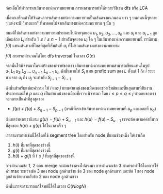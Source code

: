 ก่อนอื่นให้ทำการหาเส้นทางแห่งความพยายาม การหาสามารถทำได้หลายวิธีเช่น dfs หรือ LCA

เมื่อหาเสร็จแล้วให้จินตนาการเส้นทางแห่งความพยายามเป็นเส้นตรงแนวนอน ยาว ๆ บนถนนนี้ๆหลาย ๆ แห่งจะมี "ทางแยก" ที่พาออกไปจากเส้นทางแห่งความพยายาม ๆ นั้น ๆ

สมมติให้เส้นทางแห่งความพยายามประกอบไปด้วยจุดยอด $u_1, u_2, u_3, ..., u_n$ และ $u_{i}$ และ $u_{i+1}$ ถูกเชื่อมด้วย $L_{i}$ สำหรับ $1 \leq i \leq n-1$ สำหรับจุดยอด $u_i$ ใด ๆ ในเส้นทางแห่งความพยายามนี้ เรานิยาม $f(i)$ แทนเส้นทางที่ไกลที่สุดที่เริ่มต้นที่ $u_i$ ที่ไม่รวมเส้นทางแห่งความพยายาม

$f(i)$ สามารถคำนวณได้โดย dfs traversal ในเวลา $O(n)$

จากนั้นให้พิจารณาโครงสร้างของกราฟของเรา เส้นทางแห่งความพยายามสามารถเขียนแทนในรูป $u_1\ L_1\ u_2\ L_2\ ...\ u_{n-1}\ L_{n-1}\ u_n$ ดังนั้นหากให้ $S_i$ แทน prefix sum ของ $L$ ตั้งแต่ $1$ ถึง $i$ ระยะทางจาก $u_i$ ถึง $u_j$ จะเท่ากับ $S_{j-1}-S_{i-1}$

ดังนั้นสำหรับแต่ละคำถาม ให้ $i$ และ $j$ แทนตำแหน่งของเมืองของช่วงเริ่มต้นและสิ้นสุดตามที่ทีมงานประกาศและให้ $p$ และ $q$ เป็นตำแหน่งของเมืองที่เราจะพิจารณา โดย $i \leq p \leq q \leq j$ คำตอบของเราจะกลายเป็นค่าที่สูงสุดของ

- $f(p) + f(q) + S_{q-1} - S_{p-1}$ (กรณีที่เราเข้าเส้นทางแห่งความพยายามที่ $u_p$ และออกที่ $u_q$)

สังเกตว่าหากเรานิยาม $g(u) = f(u) + S_{u-1}$ และ $h(u) = f(u)-S_{u-1}$ เราจะต้องหาแค่ค่าที่มากที่สุดของ $h(p)+g(q)$ ได้ในเวลาเร็ว ๆ

เราสามารถทำเช่นนี้ได้โดยใช้ segment tree โดยสำหรับ node ที่แทนช่วงหนึ่ง ให้เราเก็บ 
1. $h(i)$ ที่มากที่สุดของช่วงนี้
2. $g(i)$ ที่มากที่สุดของช่วงนี้
3. $h(i)+g(j)$ ที่ $i \leq j$ ที่มาุกที่สุดของช่วงนี้

การคำนวณข้อ 1, 2 ตอน merge จะค่อนข้างตรงไปตรงมา การคำนวณข้อ 3 สามารถทำได้โดยการใช้ค่า max ระหว่างข้อ 3 ของ node ลูกด้านซ้าย ข้อ 3 ของ node ลูกด้านขวา และข้อ 1 ของ node ลูกด้านซ้ายบวกกับข้อ 2 ของ node ลูกด้านขวา

ดังนั้นเราจะสามารถแก้โจทย์นี้ได้ในเวลา $O(NlogN)$